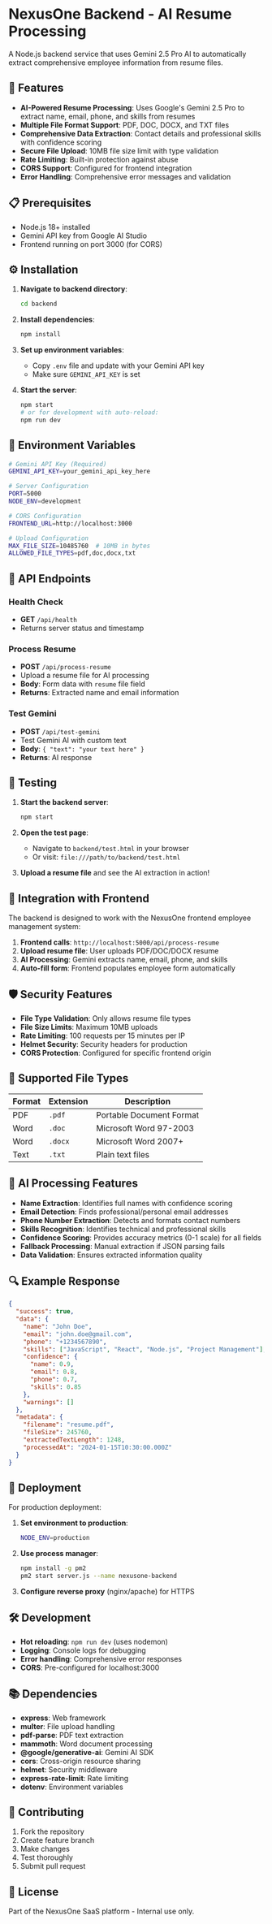 # NexusOne Backend - AI Resume Processing

A Node.js backend service that uses Gemini 2.5 Pro AI to automatically extract comprehensive employee information from resume files.

## 🚀 Features

- **AI-Powered Resume Processing**: Uses Google's Gemini 2.5 Pro to extract name, email, phone, and skills from resumes
- **Multiple File Format Support**: PDF, DOC, DOCX, and TXT files
- **Comprehensive Data Extraction**: Contact details and professional skills with confidence scoring
- **Secure File Upload**: 10MB file size limit with type validation
- **Rate Limiting**: Built-in protection against abuse
- **CORS Support**: Configured for frontend integration
- **Error Handling**: Comprehensive error messages and validation

## 📋 Prerequisites

- Node.js 18+ installed
- Gemini API key from Google AI Studio
- Frontend running on port 3000 (for CORS)

## ⚙️ Installation

1. **Navigate to backend directory**:
   ```bash
   cd backend
   ```

2. **Install dependencies**:
   ```bash
   npm install
   ```

3. **Set up environment variables**:
   - Copy `.env` file and update with your Gemini API key
   - Make sure `GEMINI_API_KEY` is set

4. **Start the server**:
   ```bash
   npm start
   # or for development with auto-reload:
   npm run dev
   ```

## 🔧 Environment Variables

```bash
# Gemini API Key (Required)
GEMINI_API_KEY=your_gemini_api_key_here

# Server Configuration
PORT=5000
NODE_ENV=development

# CORS Configuration
FRONTEND_URL=http://localhost:3000

# Upload Configuration
MAX_FILE_SIZE=10485760  # 10MB in bytes
ALLOWED_FILE_TYPES=pdf,doc,docx,txt
```

## 📡 API Endpoints

### Health Check
- **GET** `/api/health`
- Returns server status and timestamp

### Process Resume
- **POST** `/api/process-resume`
- Upload a resume file for AI processing
- **Body**: Form data with `resume` file field
- **Returns**: Extracted name and email information

### Test Gemini
- **POST** `/api/test-gemini`
- Test Gemini AI with custom text
- **Body**: `{ "text": "your text here" }`
- **Returns**: AI response

## 🧪 Testing

1. **Start the backend server**:
   ```bash
   npm start
   ```

2. **Open the test page**:
   - Navigate to `backend/test.html` in your browser
   - Or visit: `file:///path/to/backend/test.html`

3. **Upload a resume file** and see the AI extraction in action!

## 🔄 Integration with Frontend

The backend is designed to work with the NexusOne frontend employee management system:

1. **Frontend calls**: `http://localhost:5000/api/process-resume`
2. **Upload resume file**: User uploads PDF/DOC/DOCX resume
3. **AI Processing**: Gemini extracts name, email, phone, and skills
4. **Auto-fill form**: Frontend populates employee form automatically

## 🛡️ Security Features

- **File Type Validation**: Only allows resume file types
- **File Size Limits**: Maximum 10MB uploads
- **Rate Limiting**: 100 requests per 15 minutes per IP
- **Helmet Security**: Security headers for production
- **CORS Protection**: Configured for specific frontend origin

## 📝 Supported File Types

| Format | Extension | Description |
|--------|-----------|-------------|
| PDF | `.pdf` | Portable Document Format |
| Word | `.doc` | Microsoft Word 97-2003 |
| Word | `.docx` | Microsoft Word 2007+ |
| Text | `.txt` | Plain text files |

## 🎯 AI Processing Features

- **Name Extraction**: Identifies full names with confidence scoring
- **Email Detection**: Finds professional/personal email addresses
- **Phone Number Extraction**: Detects and formats contact numbers
- **Skills Recognition**: Identifies technical and professional skills
- **Confidence Scoring**: Provides accuracy metrics (0-1 scale) for all fields
- **Fallback Processing**: Manual extraction if JSON parsing fails
- **Data Validation**: Ensures extracted information quality

## 🔍 Example Response

```json
{
  "success": true,
  "data": {
    "name": "John Doe",
    "email": "john.doe@gmail.com",
    "phone": "+1234567890",
    "skills": ["JavaScript", "React", "Node.js", "Project Management"],
    "confidence": {
      "name": 0.9,
      "email": 0.8,
      "phone": 0.7,
      "skills": 0.85
    },
    "warnings": []
  },
  "metadata": {
    "filename": "resume.pdf",
    "fileSize": 245760,
    "extractedTextLength": 1248,
    "processedAt": "2024-01-15T10:30:00.000Z"
  }
}
```

## 🚀 Deployment

For production deployment:

1. **Set environment to production**:
   ```bash
   NODE_ENV=production
   ```

2. **Use process manager**:
   ```bash
   npm install -g pm2
   pm2 start server.js --name nexusone-backend
   ```

3. **Configure reverse proxy** (nginx/apache) for HTTPS

## 🛠️ Development

- **Hot reloading**: `npm run dev` (uses nodemon)
- **Logging**: Console logs for debugging
- **Error handling**: Comprehensive error responses
- **CORS**: Pre-configured for localhost:3000

## 📚 Dependencies

- **express**: Web framework
- **multer**: File upload handling
- **pdf-parse**: PDF text extraction
- **mammoth**: Word document processing
- **@google/generative-ai**: Gemini AI SDK
- **cors**: Cross-origin resource sharing
- **helmet**: Security middleware
- **express-rate-limit**: Rate limiting
- **dotenv**: Environment variables

## 🤝 Contributing

1. Fork the repository
2. Create feature branch
3. Make changes
4. Test thoroughly
5. Submit pull request

## 📄 License

Part of the NexusOne SaaS platform - Internal use only.
